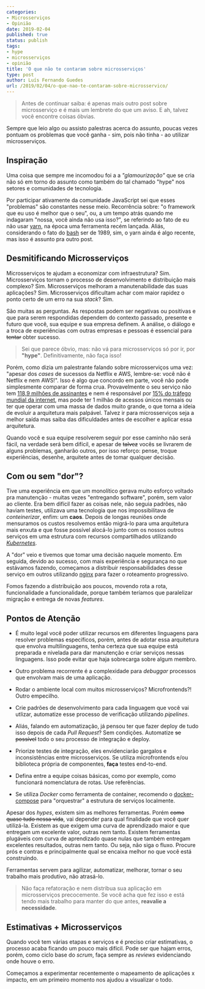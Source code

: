 ```yaml
---
categories:
- Microsserviços
- Opinião
date: 2019-02-04
published: true
status: publish
tags:
- hype
- microsserviços
- opinião
title: 'O que não te contaram sobre microsserviços'
type: post
author: Luís Fernando Guedes
url: /2019/02/04/o-que-nao-te-contaram-sobre-microsservico/
---
```


> Antes de continuar saiba: é apenas mais outro post sobre microsserviço e é mais
um lembrete do que um aviso. E ah, talvez vocẽ encontre coisas óbvias.

Sempre que leio algo ou assisto palestras acerca do assunto, poucas vezes pontuam os problemas que você ganha - sim, pois não tinha - ao utilizar microsserviços.

## Inspiração

Uma coisa que sempre me incomodou foi a a _"glamourização"_ que se cria não só em torno do assunto como também do tal chamado "hype" nos setores e comunidades de tecnologia.

Por participar ativamente da comunidade JavaScript sei que esses "problemas"
são constantes nesse meio. Recorrência sobre: "o framework que eu uso é
melhor que o seu", ou, a um tempo atrás quando me indagaram "nossa, você ainda não usa isso?", se referindo ao fato de eu não
usar [yarn](https://yarnpkg.com/en/), na época uma ferramenta recém lançada. Aliás, considerando o fato do [bash](https://en.wikipedia.org/wiki/Bash_(Unix_shell)) ser de 1989,
sim, o yarn ainda é algo recente, mas isso é assunto pra outro post.

## Desmitificando Microsserviços

Microsserviços te ajudam a economizar com infraestrutura? Sim. Microsserviços
tornam o processo de desenvolvimento e distribuição mais complexo? Sim.
Microsserviços melhoram a manutenabilidade das suas aplicações? Sim. Microsserviços
dificultam achar com maior rapidez o ponto certo de um erro na sua _stack_? Sim.

São muitas as perguntas. As respostas podem ser negativas ou
positivas e que para serem respondidas dependem do contexto passado, presente e futuro que você, sua equipe e
sua empresa definem. A análise, o diálogo e a troca de experiências com outras
empresas e pessoas é essencial para ~~tentar~~ obter sucesso.

> Sei que parece óbvio, mas: não vá para microsserviços só por ir, por **"hype"**. Definitivamente, não faça isso!

Porém, como dizia um palestrante falando sobre microsserviços uma vez: "apesar dos *cases* de sucessos da Netflix e AWS, lembre-se: você não é Netflix e nem AWS!".
Isso é algo que concordo em parte, você não pode simplesmente comparar de forma
crua. Provavelmente o seu serviço não tem [118,9 milhões de assinantes](https://www1.folha.uol.com.br/mercado/2018/04/netflix-atinge-1189-milhoes-de-assinantes.shtml) e nem é responsável por [15% do tráfego mundial da internet](http://fortune.com/2018/10/02/netflix-consumes-15-percent-of-global-internet-bandwidth/), mas pode ter 1 milhão de acessos únicos mensais ou ter que operar com uma massa de dados muito grande, o que torna a ideia de evoluir a arquitetura mais palpável. Talvez ir para microsserviços seja a melhor saída mas saiba das dificuldades antes de escolher e aplicar essa arquitetura.

Quando você e sua equipe resolverem seguir por esse caminho não será fácil, na
verdade será bem difícil, e apesar de ~~talvez~~ vocês se livrarem de alguns
problemas, ganharão outros, por isso reforço: pense, troque experiências, desenhe, arquitete antes de
tomar qualquer decisão.

## Com ou sem "dor"?

Tive uma experiência em que um monolítico gerava muito esforço voltado pra manutenção - muitas vezes "entregando software", porém, sem valor ao cliente. Era bem difícil fazer as
coisas nele, não seguia padrões, não haviam testes, utilizava uma tecnologia que
nos impossibilitava de *conteinerizar*, enfim: um **caos**. Depois de longas reuniões onde mensuramos os custos resolvemos então migrá-lo para uma arquitetura mais enxuta e que fosse
possível alocá-lo junto com os nossos outros serviços em uma estrutura com recursos compartilhados utilizando *[Kubernetes](https://kubernetes.io/)*.

A "dor" veio e tivemos que tomar uma decisão naquele momento. Em seguida, devido
ao sucesso, com mais experiência e segurança no que estávamos fazendo, começamos
a distribuir responsabilidades desse serviço em outros utilizando [nginx](https://www.nginx.com/) para fazer o roteamento progressivo.

Fomos fazendo a distribuição aos poucos, movendo rota a rota, funcionalidade a
funcionalidade, porque também teríamos que paralelizar migração e entrega
de novas _features_.

## Pontos de Atenção

- É muito legal você poder utilizar recursos em diferentes linguagens para resolver problemas específicos, porém, antes de adotar essa arquitetura que envolva multilinguagens, tenha certeza que sua equipe está preparada e nivelada para dar manutenção e criar serviços nessas linguagens. Isso pode evitar que haja sobrecarga sobre algum membro.

- Outro problema recorrente é a complexidade para *debuggar* processos que envolvam
mais de uma aplicação.

- Rodar o ambiente local com muitos microsserviços? Microfrontends?! Outro empecilho.

- Crie padrões de desenvolvimento para cada linguagem que você vai utlizar,
automatize esse processo de verificação utilizando _pipelines_.

- Aliás, falando em automatização, já pensou ter que fazer deploy de tudo isso
depois de cada *Pull Request*? Sem condições. Automatize ~~se possível~~ todo o seu
processo de integração e deploy.

- Priorize testes de integração, eles envidenciarão gargalos e inconsistências entre
microsserviços. Se utiliza microfrontends e/ou biblioteca própria de
componentes, **faça** testes end-to-end.

- Defina entre a equipe coisas básicas, como por exemplo, como funcionará nomenclatura de rotas. Use referências.

- Se utiliza _Docker_ como ferramenta de container, recomendo o [docker-compose](https://docs.docker.com/compose/) para "orquestrar" a estrutura de serviços localmente.

Apesar dos *hypes*, existem sim as melhores ferramentas. Porém ~~como quase tudo
nessa vida~~, vai depender para qual
finalidade que você quer utilizá-la. Existem as que
exigem uma curva de aprendizado maior e que entregam um excelente valor,
outras nem tanto. Existem ferramentas plugáveis com curva de aprendizado quase
nulas que também entregam excelentes resultados, outras nem tanto. Ou seja, não siga o fluxo. Procure prós e
contras e principalmente qual se encaixa melhor no que você está construindo.

Ferramentas servem para agilizar, automatizar, melhorar, tornar o seu trabalho
mais produtivo, não atrasá-lo.

> Não faça refatoração e nem distribua sua aplicação em microsserviços
precocemente. Se você acha que fez isso e está tendo mais trabalho para manter
do que antes, **reavalie a necessidade**.

## Estimativas + Microsserviços

Quando você tem várias etapas e serviços e é preciso criar estimativas, o
processo acaba ficando um pouco mais difícil. Pode ser que hajam erros, porém,
como ciclo base do _scrum_, faça sempre as _reviews_ evidenciando onde houve o
erro.

Começamos a experimentar recentemente o mapeamento de aplicações x impacto, em
um primeiro momento nos ajudou a visualizar o todo.
